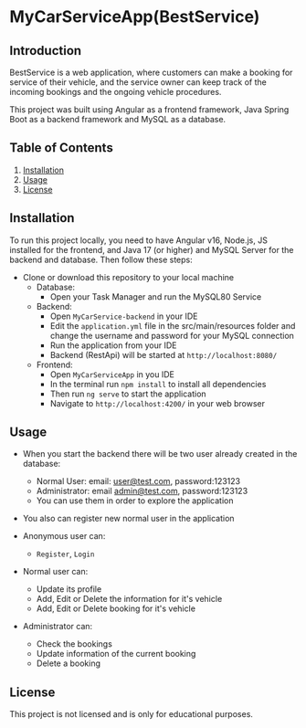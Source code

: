 # MyCarServiceApp(BestService)

## Introduction

BestService is a web application, where customers can make a booking for service of their vehicle,
and the service owner can keep track of the incoming bookings and the ongoing vehicle procedures.

This project was built using Angular as a frontend framework, Java Spring Boot as a backend framework and
MySQL as a database.

## Table of Contents

1. [Installation](#installation)
1. [Usage](#usage)
1. [License](#license)

## Installation

To run this project locally, you need to have Angular v16, Node.js, JS installed for the frontend, and Java 17 (or higher) and MySQL Server for the backend and database. Then follow these steps:

* Clone or download this repository to your local machine
  * Database:
    * Open your Task Manager and run the MySQL80 Service
  * Backend:
    * Open `MyCarService-backend` in your IDE
    * Edit the `application.yml` file in the src/main/resources folder and change the username and password for your MySQL connection
    * Run the application from your IDE
    * Backend (RestApi) will be started at `http://localhost:8080/`
  * Frontend:
    * Open `MyCarServiceApp` in you IDE
    * In the terminal run `npm install` to install all dependencies
    * Then run `ng serve` to start the application
    * Navigate to `http://localhost:4200/` in your web browser

## Usage

* When you start the backend there will be two user already created in the database:
    - Normal User:  email: user@test.com, password:123123
    - Administrator: email admin@test.com, password:123123
    - You can use them in order to explore the application
* You also can register new normal user in the application

* Anonymous user can:
  * `Register`, `Login`
  
* Normal user can:
  * Update its profile
  * Add, Edit or Delete the information for it's vehicle
  * Add, Edit or Delete booking for it's vehicle

* Administrator can:
  * Check the bookings
  * Update information of the current booking
  * Delete a booking

## License

This project is not licensed and is only for educational purposes.
